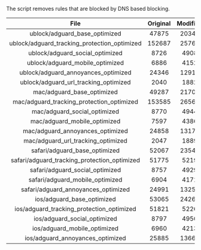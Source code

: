 The script removes rules that are blocked by DNS based blocking.


| File | Original | Modified |
|:----:|:-----:|:-----:|
| ublock/adguard_base_optimized | 47875 | 20341 |
| ublock/adguard_tracking_protection_optimized | 152687 | 25761 |
| ublock/adguard_social_optimized | 8726 | 4908 |
| ublock/adguard_mobile_optimized | 6886 | 4152 |
| ublock/adguard_annoyances_optimized | 24346 | 12915 |
| ublock/adguard_url_tracking_optimized | 2040 | 1882 |
| mac/adguard_base_optimized | 49287 | 21700 |
| mac/adguard_tracking_protection_optimized | 153585 | 26569 |
| mac/adguard_social_optimized | 8770 | 4944 |
| mac/adguard_mobile_optimized | 7597 | 4386 |
| mac/adguard_annoyances_optimized | 24858 | 13176 |
| mac/adguard_url_tracking_optimized | 2047 | 1889 |
| safari/adguard_base_optimized | 52067 | 23542 |
| safari/adguard_tracking_protection_optimized | 51775 | 5219 |
| safari/adguard_social_optimized | 8757 | 4929 |
| safari/adguard_mobile_optimized | 6904 | 4171 |
| safari/adguard_annoyances_optimized | 24991 | 13254 |
| ios/adguard_base_optimized | 53065 | 24263 |
| ios/adguard_tracking_protection_optimized | 51821 | 5226 |
| ios/adguard_social_optimized | 8797 | 4950 |
| ios/adguard_mobile_optimized | 6960 | 4213 |
| ios/adguard_annoyances_optimized | 25885 | 13663 |